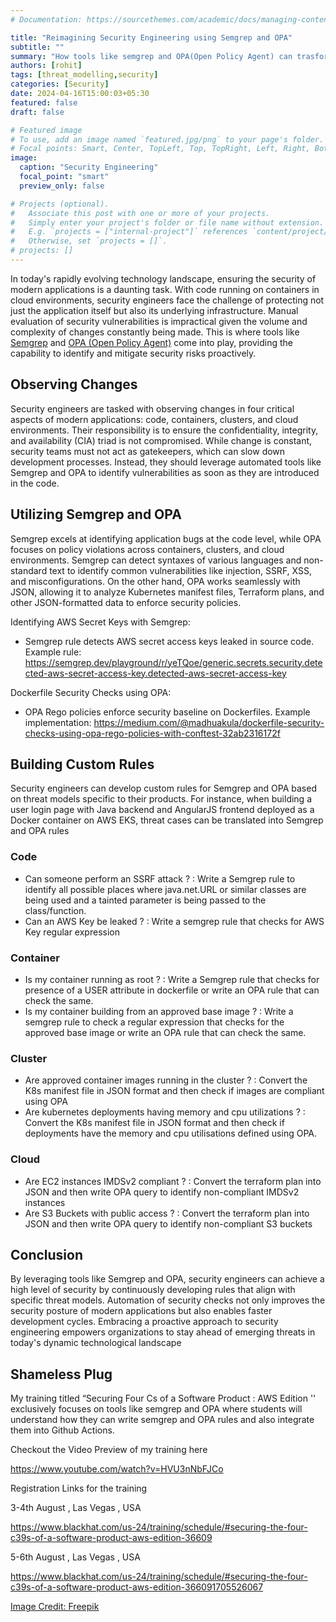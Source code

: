 ```yaml
---
# Documentation: https://sourcethemes.com/academic/docs/managing-content/

title: "Reimagining Security Engineering using Semgrep and OPA"
subtitle: ""
summary: "How tools like semgrep and OPA(Open Policy Agent) can trasform the way we do security engineering"
authors: [rohit]
tags: [threat_modelling,security]
categories: [Security]
date: 2024-04-16T15:00:03+05:30
featured: false
draft: false

# Featured image
# To use, add an image named `featured.jpg/png` to your page's folder.
# Focal points: Smart, Center, TopLeft, Top, TopRight, Left, Right, BottomLeft, Bottom, BottomRight.
image:
  caption: "Security Engineering"
  focal_point: "smart"
  preview_only: false

# Projects (optional).
#   Associate this post with one or more of your projects.
#   Simply enter your project's folder or file name without extension.
#   E.g. `projects = ["internal-project"]` references `content/project/deep-learning/index.md`.
#   Otherwise, set `projects = []`.
# projects: []
---
```


In today's rapidly evolving technology landscape, ensuring the security of modern applications is a daunting task. With code running on containers in cloud environments, security engineers face the challenge of protecting not just the application itself but also its underlying infrastructure. Manual evaluation of security vulnerabilities is impractical given the volume and complexity of changes constantly being made. This is where tools like [Semgrep](https://semgrep.dev/) and [OPA (Open Policy Agent)](https://www.openpolicyagent.org/) come into play, providing the capability to identify and mitigate security risks proactively.

## Observing Changes

Security engineers are tasked with observing changes in four critical aspects of modern applications: code, containers, clusters, and cloud environments. Their responsibility is to ensure the confidentiality, integrity, and availability (CIA) triad is not compromised. While change is constant, security teams must not act as gatekeepers, which can slow down development processes. Instead, they should leverage automated tools like Semgrep and OPA to identify vulnerabilities as soon as they are introduced in the code.

## Utilizing Semgrep and OPA

Semgrep excels at identifying application bugs at the code level, while OPA focuses on policy violations across containers, clusters, and cloud environments. Semgrep can detect syntaxes of various languages and non-standard text to identify common vulnerabilities like injection, SSRF, XSS, and misconfigurations. On the other hand, OPA works seamlessly with JSON, allowing it to analyze Kubernetes manifest files, Terraform plans, and other JSON-formatted data to enforce security policies.

Identifying AWS Secret Keys with Semgrep:
- Semgrep rule detects AWS secret access keys leaked in source code.
  Example rule: https://semgrep.dev/playground/r/yeTQoe/generic.secrets.security.detected-aws-secret-access-key.detected-aws-secret-access-key 

Dockerfile Security Checks using OPA:
- OPA Rego policies enforce security baseline on Dockerfiles.
  Example implementation: https://medium.com/@madhuakula/dockerfile-security-checks-using-opa-rego-policies-with-conftest-32ab2316172f


## Building Custom Rules

Security engineers can develop custom rules for Semgrep and OPA based on threat models specific to their products. For instance, when building a user login page with Java backend and AngularJS frontend deployed as a Docker container on AWS EKS, threat cases can be translated into Semgrep and OPA rules

### Code

- Can someone perform an SSRF attack ? : Write a Semgrep rule to identify all possible places where java.net.URL or similar classes are being used and a tainted parameter is being passed to the class/function.
- Can an AWS Key be leaked ? : Write a semgrep rule that checks for AWS Key regular expression

### Container

- Is my container running as root ? : Write a Semgrep rule that checks for presence of a USER attribute in dockerfile or write an OPA rule that can check the same.
- Is my container building from an approved base image ? : Write a semgrep rule to check a regular expression that checks for the approved base image or write an OPA rule that can check the same.

### Cluster

- Are approved container images running in the cluster ? : Convert the K8s manifest file in JSON format and then check if images are compliant using OPA
- Are kubernetes deployments having memory and cpu utilizations ? : Convert the K8s manifest file in JSON format and then check if deployments have the memory and cpu utilisations defined using OPA.

### Cloud

- Are EC2 instances IMDSv2 compliant ? : Convert the terraform plan into JSON and then write OPA query to identify non-compliant IMDSv2 instances
- Are S3 Buckets with public access ? : Convert the terraform plan into JSON and then write OPA query to identify non-compliant S3 buckets

## Conclusion

By leveraging tools like Semgrep and OPA, security engineers can achieve a high level of security by continuously developing rules that align with specific threat models. Automation of security checks not only improves the security posture of modern applications but also enables faster development cycles. Embracing a proactive approach to security engineering empowers organizations to stay ahead of emerging threats in today's dynamic technological landscape

## Shameless Plug

My training titled “Securing Four Cs of a Software Product : AWS Edition '' exclusively focuses on tools like semgrep and OPA where students will understand how they can write semgrep and OPA rules and also integrate them into Github Actions. 

Checkout the Video Preview of my training here 

https://www.youtube.com/watch?v=HVU3nNbFJCo 

Registration Links for the training

3-4th August , Las Vegas , USA

https://www.blackhat.com/us-24/training/schedule/#securing-the-four-c39s-of-a-software-product-aws-edition-36609

5-6th August , Las Vegas , USA

https://www.blackhat.com/us-24/training/schedule/#securing-the-four-c39s-of-a-software-product-aws-edition-366091705526067 


[Image Credit: Freepik](https://www.freepik.com/free-vector/global-data-security-personal-data-security-cyber-data-security-online-concept-illustration-internet-security-information-privacy-protection_12953593.htm)
